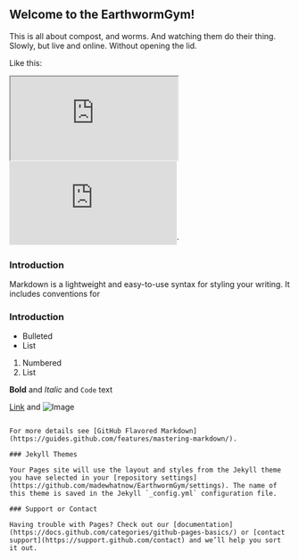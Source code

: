 ## Welcome to the EarthwormGym!

This is all about compost, and worms. And watching them do their thing. Slowly, but live and online. Without opening the lid. 

Like this:

<iframe src="http://player.twitch.tv/?channel={madewhatnow}" allowfullscreen height="X" width="Y" *class="col-md-12">
</iframe>

<iframe frameborder="0" 
        scrolling="no" 
        id="chat_embed" 
        src="http://www.twitch.tv/madewhatnow/chat" 
        height="{HEIGHT}" 
        width="{WIDTH}">
</iframe>`


### Introduction

Markdown is a lightweight and easy-to-use syntax for styling your writing. It includes conventions for

### Introduction

- Bulleted
- List

1. Numbered
2. List

**Bold** and _Italic_ and `Code` text

[Link](url) and ![Image](src)
```

For more details see [GitHub Flavored Markdown](https://guides.github.com/features/mastering-markdown/).

### Jekyll Themes

Your Pages site will use the layout and styles from the Jekyll theme you have selected in your [repository settings](https://github.com/madewhatnow/EarthwormGym/settings). The name of this theme is saved in the Jekyll `_config.yml` configuration file.

### Support or Contact

Having trouble with Pages? Check out our [documentation](https://docs.github.com/categories/github-pages-basics/) or [contact support](https://support.github.com/contact) and we’ll help you sort it out.
